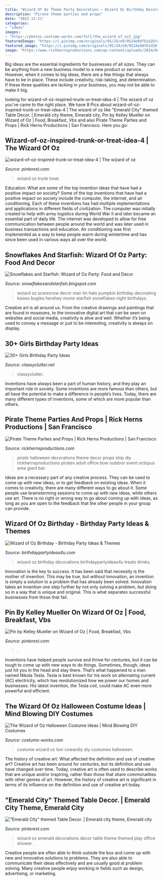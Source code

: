 ```yaml
---
title: "Wizard Of Oz Theme Party Decoration ~ Wizard Oz Birthday Decorations Birthdaypartyideas4u Treats Drinks"
description: "Pirate theme parties and props"
date: "2022-11-21"
categories:
- "ideas"
images:
- "https://photos.costume-works.com/full/the_wizard_of_oz2.jpg"
featuredImage: "https://i.pinimg.com/originals/95/24/e9/9524e9dfb1d2bfcf574362458b756576.jpg"
featured_image: "https://i.pinimg.com/originals/95/24/e9/9524e9dfb1d2bfcf574362458b756576.jpg"
image: "https://www.rickhernsproductions.com/wp-content/uploads/2014/04/Pirate-Ship-Bow.jpg"
---
```



Big ideas are the essential ingredients for businesses of all sizes. They can be anything from a new business model to a new product or service. However, when it comes to big ideas, there are a few things that always have to be in place. These include creativity, risk-taking, and determination. If these three qualities are lacking in your business, you may not be able to make it big.

	

		
looking for wizard-of-oz-inspired-trunk-or-treat-idea-4 | The wizard of oz you've came to the right place. We have 8 Pics about wizard-of-oz-inspired-trunk-or-treat-idea-4 | The wizard of oz like &quot;Emerald City&quot; themed Table Decor. | Emerald city theme, Emerald city, Pin by Kelley Mueller on Wizard of Oz | Food, Breakfast, Vbs and also Pirate Theme Parties and Props | Rick Herns Productions | San Francisco. Here you go:
		
    
## Wizard-of-oz-inspired-trunk-or-treat-idea-4 | The Wizard Of Oz

<img loading=lazy src="https://i.pinimg.com/736x/8f/1e/f2/8f1ef2ed2b15a6bb62bc12a8e55579f1.jpg" onerror="this.onerror=null;this.src='https://tse3.mm.bing.net/th?id=OIP.xIHidsqc66VJaP4OjEXvIwHaJ3&amp;pid=15.1';" alt="wizard-of-oz-inspired-trunk-or-treat-idea-4 | The wizard of oz">

_Source: pinterest.com_

>wizard oz trunk treat. 

	

Education: What are some of the top invention ideas that have had a positive impact on society?
Some of the top inventions that have had a positive impact on society include the computer, the internet, and air conditioning. Each of these inventions has had multiple implementations and applications in different fields of civilization. The computer was initially created to help with army logistics during World War II and later became an essential part of daily life. The internet was developed to allow for free communication between people around the world and was later used in business transactions and education. Air conditioning was first implemented as a way to keep people warm during wintertime and has since been used in various ways all over the world.

    
## Snowflakes And Starfish: Wizard Of Oz Party: Food And Decor

<img loading=lazy src="https://1.bp.blogspot.com/-1mTGb8OdFeQ/UKPppf1GsnI/AAAAAAAAPf8/EnoCPeWAYzQ/s1600/photo.jpg" onerror="this.onerror=null;this.src='https://tse1.mm.bing.net/th?id=OIP.v12AThJ5sEvEUWSxrRbKTwHaLI&amp;pid=15.1';" alt="Snowflakes and Starfish: Wizard of Oz Party: Food and Decor">

_Source: snowflakesandstarfish.blogspot.com_

>wizard oz scarecrow decor man tin hats pumpkin birthday decorating kisses bugles hershey movie starfish snowflakes night birthdays. 

	

Creative art is all around us. From the creative drawings and paintings that are found in museums, to the innovative digital art that can be seen on websites and social media, creativity is alive and well. Whether it’s being used to convey a message or just to be interesting, creativity is always on display.

    
## 30+ Girls Birthday Party Ideas

<img loading=lazy src="https://www.classyclutter.net/wp-content/uploads/2014/01/b2af93eefc71ab95d2f7a25466260493.jpg" onerror="this.onerror=null;this.src='https://tse1.mm.bing.net/th?id=OIP.HzhbgUMCF6-mceDjQ3ACCAHaLG&amp;pid=15.1';" alt="30+ Girls Birthday Party Ideas">

_Source: classyclutter.net_

>classyclutter. 

	

Inventions have always been a part of human history, and they play an important role in society. Some inventions are more famous than others, but all have the potential to make a difference in people’s lives. Today, there are many different types of inventions, some of which are more popular than others.

    
## Pirate Theme Parties And Props | Rick Herns Productions | San Francisco

<img loading=lazy src="https://www.rickhernsproductions.com/wp-content/uploads/2014/04/Pirate-Ship-Bow.jpg" onerror="this.onerror=null;this.src='https://tse3.mm.bing.net/th?id=OIP.Wcu2SQhmkNPVbbmx_6JL5QHaJ4&amp;pid=15.1';" alt="Pirate Theme Parties and Props | Rick Herns Productions | San Francisco">

_Source: rickhernsproductions.com_

>pirate halloween decorations theme decor props ship diy rickhernsproductions pirates adult office bow outdoor event octopus area giant bar. 

	

Ideas are a necessary part of any creative process. They can be used to come up with new ideas, or to get feedback on existing ideas. When it comes to creativity, there are many different ways to go about it. Some people use brainstorming sessions to come up with new ideas, while others use art. There is no right or wrong way to go about coming up with ideas, as long as you are open to the feedback that the other people in your group can provide.

    
## Wizard Of Oz Birthday - Birthday Party Ideas &amp; Themes

<img loading=lazy src="http://www.birthdaypartyideas4u.com/wp-content/uploads/2015/10/Wizard-of-Oz-party-ideas-food-and-drinks-treats-decorations-550x395.jpg" onerror="this.onerror=null;this.src='https://tse3.mm.bing.net/th?id=OIP.9I0NnpbSQh8yuyi-QtidUAHaFU&amp;pid=15.1';" alt="Wizard of Oz Birthday - Birthday Party Ideas &amp; Themes">

_Source: birthdaypartyideas4u.com_

>wizard oz birthday decorations birthdaypartyideas4u treats drinks. 

	

Innovation is the key to success. It has been said that necessity is the mother of invention. This may be true, but without innovation, an invention is simply a solution to a problem that has already been solved. Innovation takes an invention one step further by not only solving a problem, but doing so in a way that is unique and original. This is what separates successful businesses from those that fail.

    
## Pin By Kelley Mueller On Wizard Of Oz | Food, Breakfast, Vbs

<img loading=lazy src="https://i.pinimg.com/736x/14/19/fc/1419fc5a2600bb3ffa60116399386f62.jpg" onerror="this.onerror=null;this.src='https://tse4.mm.bing.net/th?id=OIP.6zT4Od1iX7o6hDbVAoP6pgHaJ3&amp;pid=15.1';" alt="Pin by Kelley Mueller on Wizard of Oz | Food, Breakfast, Vbs">

_Source: pinterest.com_

>. 

	

Inventions have helped people survive and thrive for centuries, but it can be tough to come up with new ways to do things. Sometimes, though, ideas just hit you in the head and stay there. That’s what happened to a man named Nikola Tesla. Tesla is best known for his work on alternating current (AC) electricity, which has revolutionized how we power our homes and businesses. His latest invention, the Tesla coil, could make AC even more powerful and efficient.

    
## The Wizard Of Oz Halloween Costume Ideas | Mind Blowing DIY Costumes

<img loading=lazy src="https://photos.costume-works.com/full/the_wizard_of_oz2.jpg" onerror="this.onerror=null;this.src='https://tse1.mm.bing.net/th?id=OIP.ljgJAg-t5Qe9Y1FLP5M2awHaJ6&amp;pid=15.1';" alt="The Wizard of Oz Halloween Costume Ideas | Mind Blowing DIY Costumes">

_Source: costume-works.com_

>costume wizard oz lion cowardly diy costumes halloween. 

	

The history of creative art: What affected the definition and use of creative art?
Creative art has been around for centuries, but its definition and use have changed over time. Today, creative art is often used to describe works that are unique and/or inspiring, rather than those that share commonalities with other genres of art. However, the history of creative art is significant in terms of its influence on the definition and use of creative art today.

    
## &quot;Emerald City&quot; Themed Table Decor. | Emerald City Theme, Emerald City

<img loading=lazy src="https://i.pinimg.com/originals/95/24/e9/9524e9dfb1d2bfcf574362458b756576.jpg" onerror="this.onerror=null;this.src='https://tse3.mm.bing.net/th?id=OIP.fDu825tYGnVXqJbpIeqXPQHaLL&amp;pid=15.1';" alt="&quot;Emerald City&quot; themed Table Decor. | Emerald city theme, Emerald city">

_Source: pinterest.com_

>wizard oz emerald decorations decor table theme themed play office shower. 

	

Creative people are often able to think outside the box and come up with new and innovative solutions to problems. They are also able to communicate their ideas effectively and are usually good at problem solving. Many creative people enjoy working in fields such as design, advertising, or marketing.

